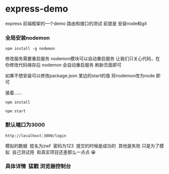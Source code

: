 # express-demo
express 前端框架的一个demo  路由和接口的测试
前提是  安装node和git

### 全局安装nodemon

  
  `npm install -g nodemon`
  
  修改服务需要重启服务 nodemon模块可以自动重启服务  让我们只关心代码，在你修改代码保存后 nodemon 会自动重启服务 刷新页面即可
  
  如果不想安装可以修改package.json 里边的start的值  将nodemon改为node 即可

接着......

`npm install`


`npm start`

### 默认端口为3000

`http://localhost:3000/login`

模拟的数据  姓名为zwf  密码为123  提交的时候是成功的  其他是失败
只是为了模拟  自己测试用  和真实项目还差那么一点点 😁


### 具体详情  猛戳  浏览器控制台
				
